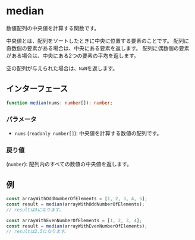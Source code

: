 # median

数値配列の中央値を計算する関数です。

中央値とは、配列をソートしたときに中央に位置する要素のことです。
配列に奇数個の要素がある場合は、中央にある要素を返します。
配列に偶数個の要素がある場合は、中央にある2つの要素の平均を返します。

空の配列が与えられた場合は、`NaN`を返します。

## インターフェース

```typescript
function median(nums: number[]): number;
```

### パラメータ

- `nums` (`readonly number[]`): 中央値を計算する数値の配列です。

### 戻り値

(`number`): 配列内のすべての数値の中央値を返します。

## 例

```typescript
const arrayWithOddNumberOfElements = [1, 2, 3, 4, 5];
const result = median(arrayWithOddNumberOfElements);
// resultは3になります。

const arrayWithEvenNumberOfElements = [1, 2, 3, 4];
const result = median(arrayWithEvenNumberOfElements);
// resultは2.5になります。
```
